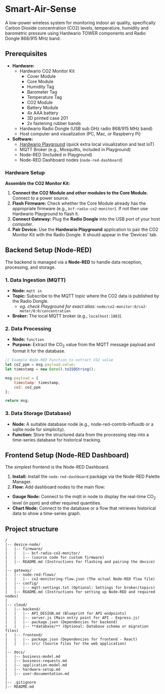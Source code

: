 # Smart-Air-Sense

A low-power wireless system for monitoring indoor air quality, specifically Carbon Dioxide concentration (CO2) levels, temperature, humidity and barometric pressure using Hardwario TOWER components and Radio Dongle 868/915 MHz band.


## Prerequisites

* **Hardware:**
    * Hardwario CO2 Monitor Kit
         * Cover Module
         * Core Module
         * Humidity Tag
         * Barometer Tag
         * Temperature Tag
         * CO2 Module
         * Battery Module
         * 4x AAA battery
         * 3D printed case 201
         * 2x fastening rubber bands
    * Hardwario Radio Dongle (USB sub GHz radio 868/915 MHz band)
    * Host computer and visualization (PC, Mac, or Raspberry Pi)
* **Software:**
    * [Hardwario Playground](https://docs.hardwario.com/tower/desktop-programming/about-playground/) (quick extra local visualization and test IoT)
    * MQTT Broker (e.g., Mosquitto, included in Playground)
    * Node-RED (Included in Playground)
    * Node-RED Dashboard nodes (`node-red-dashboard`)

### Hardware Setup

**Assemble the CO2 Monitor Kit:** 
1. **Connect the CO2 Module and other modules to the Core Module.** Connect to a power source.
2.  **Flash Firmware:** Check whether the Core Module already has the appropriate firmware (e.g., `bcf-radio-co2-monitor`). If not then use Hardwario Playground to flash it.
3.  **Connect Gateway:** Plug the **Radio Dongle** into the USB port of your host computer.
4.  **Pair Device:** Use the **Hardwario Playground** application to pair the CO2 Monitor Kit with the Radio Dongle. It should appear in the 'Devices' tab.

## Backend Setup (Node-RED)

The backend is managed via a **Node-RED** to handle data reception, processing, and storage.

### 1. Data Ingestion (MQTT)

* **Node:** `mqtt in`
* **Topic:** Subscribe to the $\text{MQTT}$ topic where the CO2 data is published by the Radio Dongle.
    * *eg. check Playground for exact alias:* `node/co2-monitor:0/co2-meter/0:0/concentration`
* **Broker:** The local $\text{MQTT}$ broker (e.g., `localhost:1883`).

### 2. Data Processing

* **Node:** `function`
* **Purpose:** Extract the $\text{CO}_2$ value from the $\text{MQTT}$ message payload and format it for the database.

```javascript
// Example Node-RED Function to extract CO2 value
let co2_ppm = msg.payload.value;
let timestamp = new Date().toISOString();

msg.payload = {
    timestamp: timestamp,
    co2: co2_ppm
};

return msg;
```

### 3. Data Storage (Database)

* **Node:** A suitable database node (e.g., node-red-contrib-influxdb or a sqlite node for simplicity).
* **Function:** Store the structured data from the processing step into a time-series database for historical tracking.

## Frontend Setup (Node-RED Dashboard)

The simplest frontend is the Node-RED Dashboard.

1. **Install:** Install the `node-red-dashboard` package via the Node-RED Palette Manager.
2. **Flow:** Add dashboard nodes to the main flow:
* **Gauge Node:** Connect to the mqtt in node to display the real-time $\text{CO}_2$ level (in ppm) and other required quantities.
* **Chart Node:** Connect to the database or a flow that retrieves historical data to show a time-series graph.

## Project structure

```
/
|-- device-node/
|   |-- firmware/
|   |   |-- bcf-radio-co2-monitor/
|   |   |-- (source code for custom firmware)
|   |-- README.md (Instructions for flashing and pairing the device)
|
|-- gateway/
|   |-- node-red-flows/
|   |   |-- co2-monitoring-flow.json (The actual Node-RED flow file)
|   |-- config/
|   |   |-- mqtt-settings.txt (Optional: Settings for broker/topics)
|   |-- README.md (Instructions for setting up Node-RED and required nodes)
|
|-- cloud/
|   |-- backend/
|   |   |-- API_DESIGN.md (Blueprint for API endpoints)
|   |   |-- server.js (Main entry point for API - Express.js)
|   |   |-- package.json (Dependencies for backend)
|   |   |-- **database/** (Optional: Database schema or migration files)
|   |-- frontend/
|   |   |-- package.json (Dependencies for frontend - React)
|   |   |-- src/ (Source files for the web application)
|
|-- docs/
|   |-- business-model.md
|   |-- business-requests.md
|   |-- application-model.md
|   |-- hardware-setup.md
|   |-- user-documentation.md
|
|-- .gitignore
|-- README.md
```


